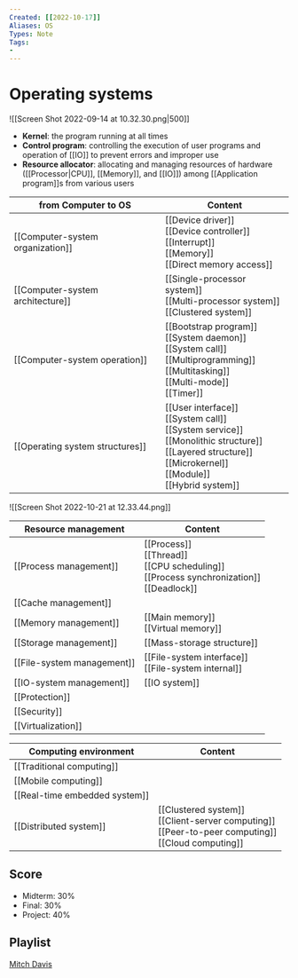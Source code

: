 ```yaml
---
Created: [[2022-10-17]]
Aliases: OS
Types: Note
Tags: 
- 
---
```

# Operating systems
![[Screen Shot 2022-09-14 at 10.32.30.png|500]]
- **Kernel**: the program running at all times
- **Control program**: controlling the execution of user programs and operation of [[IO]] to prevent errors and improper use
- **Resource allocator**: allocating and managing resources of hardware ([[Processor|CPU]], [[Memory]], and [[IO]]) among [[Application program]]s from various users

| from Computer to OS              | Content                                                                                                                                                                |
| -------------------------------- | ---------------------------------------------------------------------------------------------------------------------------------------------------------------------- |
| [[Computer-system organization]] | [[Device driver]]<br>[[Device controller]]<br>[[Interrupt]]<br>[[Memory]]<br>[[Direct memory access]]                                                                  |
| [[Computer-system architecture]] | [[Single-processor system]]<br>[[Multi-processor system]]<br>[[Clustered system]]                                                                                      |
| [[Computer-system operation]]    | [[Bootstrap program]]<br>[[System daemon]]<br>[[System call]]<br>[[Multiprogramming]]<br>[[Multitasking]]<br>[[Multi-mode]]<br>[[Timer]]                               |
| [[Operating system structures]]  | [[User interface]]<br>[[System call]]<br>[[System service]]<br>[[Monolithic structure]]<br>[[Layered structure]]<br>[[Microkernel]]<br>[[Module]]<br>[[Hybrid system]] |

![[Screen Shot 2022-10-21 at 12.33.44.png]]

| Resource management        | Content                                                                                        |
| -------------------------- | ---------------------------------------------------------------------------------------------- |
| [[Process management]]     | [[Process]]<br>[[Thread]]<br>[[CPU scheduling]]<br>[[Process synchronization]]<br>[[Deadlock]] |
| [[Cache management]]       |                                                                                                |
| [[Memory management]]      | [[Main memory]]<br>[[Virtual memory]]                                                          |
| [[Storage management]]     | [[Mass-storage structure]]                                                                     |
| [[File-system management]] | [[File-system interface]]<br>[[File-system internal]]                                          |
| [[IO-system management]]   | [[IO system]]                                                                                  |
| [[Protection]]             |                                                                                                |
| [[Security]]               |                                                                                                |
| [[Virtualization]]         |                                                                                                |

| Computing environment         | Content                                                                                                  |
| ----------------------------- | -------------------------------------------------------------------------------------------------------- |
| [[Traditional computing]]     |                                                                                                          |
| [[Mobile computing]]          |                                                                                                          |
| [[Real-time embedded system]] |                                                                                                          |
| [[Distributed system]]     | [[Clustered system]]<br>[[Client-server computing]]<br>[[Peer-to-peer computing]]<br>[[Cloud computing]] |

## Score
- Midterm: 30%
- Final: 30%
- Project: 40%

## Playlist
[Mitch Davis](https://www.youtube.com/playlist?list=PLW1yb8L3S1ngGmtKlI5XYcTNQQ1r3xZvq)
